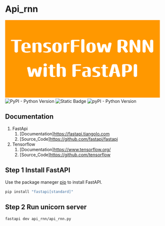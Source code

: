 # Api_rnn
![alt text](TensorFlow_RNNwith_FastAPI.png)
![PyPI - Python Version](https://img.shields.io/pypi/pyversions/fastapi.svg?color=%2334D058)
![Static Badge](https://img.shields.io/badge/tensorflow-2.17-orange)
![pyPI - Python Version](https://img.shields.io/pypi/v/fastapi?color=%2334D058&label=pypi%20package)

## Documentation
1. FastApi
    1. [Documentation]https://fastapi.tiangolo.com
    2. [Source_Code]https://github.com/fastapi/fastapi
2. Tensorflow
    1. [Documentation]https://www.tensorflow.org/
    2. [Source_Code]https://github.com/tensorflow
## Step 1 Install FastAPI
Use the package maneger [pip](https://pip.pypa.io/en/stable/installation/) to install FastAPI.
```bash
pip install "fastapi[standard]"
```
## Step 2 Run unicorn server
```bash
fastapi dev api_rnn/api_rnn.py
```